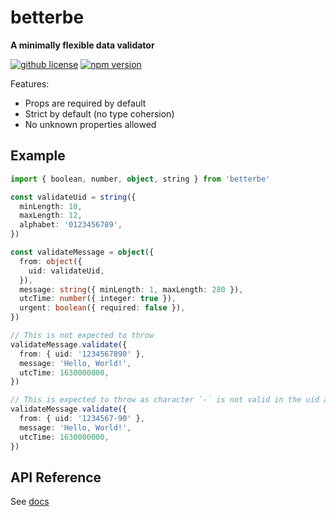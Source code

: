 # betterbe

**A minimally flexible data validator**

[![github license](https://img.shields.io/github/license/ericvera/betterbe.svg?style=flat-square)](https://github.com/ericvera/betterbe/blob/master/LICENSE)
[![npm version](https://img.shields.io/npm/v/betterbe.svg?style=flat-square)](https://npmjs.org/package/betterbe)

Features:

- Props are required by default
- Strict by default (no type cohersion)
- No unknown properties allowed

## Example

```ts
import { boolean, number, object, string } from 'betterbe'

const validateUid = string({
  minLength: 10,
  maxLength: 12,
  alphabet: '0123456789',
})

const validateMessage = object({
  from: object({
    uid: validateUid,
  }),
  message: string({ minLength: 1, maxLength: 280 }),
  utcTime: number({ integer: true }),
  urgent: boolean({ required: false }),
})

// This is not expected to throw
validateMessage.validate({
  from: { uid: '1234567890' },
  message: 'Hello, World!',
  utcTime: 1630000000,
})

// This is expected to throw as character `-` is not valid in the uid alphabet
validateMessage.validate({
  from: { uid: '1234567-90' },
  message: 'Hello, World!',
  utcTime: 1630000000,
})
```

## API Reference

See [docs](docs/README.md)
